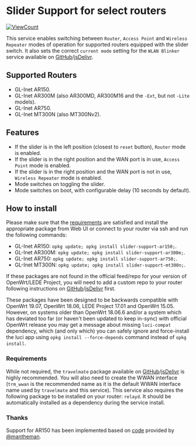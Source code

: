 <!-- markdownlint-disable MD013 -->
<!-- markdownlint-disable MD030 -->

# Slider Support for select routers

<!--- [![HitCount](http://hits.dwyl.com/stangri/docsopenwrtmelmacnet/slider-support.svg)](http://hits.dwyl.com/stangri/docsopenwrtmelmacnet/slider-support) --->

[![ViewCount](https://views.whatilearened.today/views/github/stangri/slider-support.svg)](https://views.whatilearened.today/views/github/stangri/slider-support)

This service enables switching between `Router`, `Access Point` and `Wireless Repeater` modes of operation for supported routers equipped with the slider switch. It also sets the correct `current mode` setting for the `WLAN Blinker` service available on [GitHub](https://docs.openwrt.melmac.net/wlanblinker/)/[jsDelivr](https://cdn.jsdelivr.net/gh/stangri/docs.openwrt.melmac.net/wlanblinker/README.md).

## Supported Routers

-   GL-Inet AR150.
-   GL-Inet AR300M (also AR300MD, AR300M16 and the `-Ext`, but not `-Lite` models).
-   GL-Inet AR750.
-   GL-Inet MT300N (also MT300Nv2).

## Features

-   If the slider is in the left position (closest to `reset` button), `Router` mode is enabled.
-   If the slider is in the right position and the WAN port is in use, `Access Point` mode is enabled.
-   If the slider is in the right position and the WAN port is not in use, `Wireless Repeater` mode is enabled.
-   Mode switches on toggling the slider.
-   Mode switches on boot, with configurable delay (10 seconds by default).

## How to install

Please make sure that the [requirements](#requirements) are satisfied and install the appropriate package from Web UI or connect to your router via ssh and run the following commands:

-   GL-Inet AR150: `opkg update; opkg install slider-support-ar150;`.
-   GL-Inet AR300M: `opkg update; opkg install slider-support-ar300m;`.
-   GL-Inet AR750: `opkg update; opkg install slider-support-ar750;`.
-   GL-Inet MT300N: `opkg update; opkg install slider-support-mt300n;`.

If these packages are not found in the official feed/repo for your version of OpenWrt/LEDE Project, you will need to add a custom repo to your router following instructions on [GitHub](https://docs.openwrt.melmac.net/#on-your-router)/[jsDelivr](https://cdn.jsdelivr.net/gh/stangri/docs.openwrt.melmac.net/README.md#on-your-router) first.

These packages have been designed to be backwards compatible with OpenWrt 19.07, OpenWrt 18.06, LEDE Project 17.01 and OpenWrt 15.05. However, on systems older than OpenWrt 18.06.6 and/or a system which has deviated too far (or haven't been updated to keep in-sync) with official OpenWrt release you may get a message about missing `luci-compat` dependency, which (and only which) you can safely ignore and force-install the luci app using `opkg install --force-depends` command instead of `opkg install`.

### Requirements

While not required, the `travelmate` package available on [GitHub](https://github.com/openwrt/packages/blob/master/net/travelmate/files/README.md)/[jsDelivr](https://cdn.jsdelivr.net/gh/openwrt/packages/net/travelmate/files/README.md) is highly recommended. You will also need to create the WWAN interface (`trm_wwan` is the recommended name as it is the default WWAN interface name used by `travelmate` and this service). This service also requires the following package to be installed on your router: `relayd`. It should be automatically installed as a dependency during the service install.

### Thanks

Support for AR150 has been implemented based on [code](https://github.com/stangri/source.openwrt.melmac.net/issues/114) provided by [@mantheman](https://github.com/mantheman).
